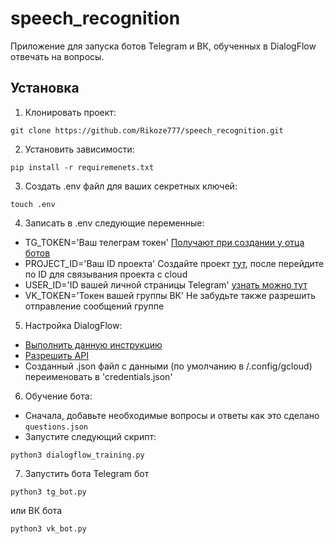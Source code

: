 # speech_recognition

Приложение для запуска ботов Telegram и ВК, обученных в DialogFlow отвечать на вопросы.


## Установка

1) Клонировать проект:
```
git clone https://github.com/Rikoze777/speech_recognition.git
```

2) Установить зависимости:
```
pip install -r requiremenets.txt
```

3) Создать .env файл для ваших секретных ключей:
```
touch .env
```

4) Записать в .env следующие переменные:
* TG_TOKEN='Ваш телеграм токен'  [Получают при создании у отца ботов](https://t.me/botfather)
* PROJECT_ID='Ваш ID проекта' Создайте проект [тут](https://dialogflow.cloud.google.com/#/editAgent), после перейдите по ID для связывания проекта с cloud
* USER_ID='ID вашей личной страницы Telegram' [узнать можно тут](https://t.me/username_to_id_bot)
* VK_TOKEN='Токен вашей группы ВК' Не забудьте также разрешить отправление сообщений группе


5) Настройка DialogFlow:
* [Выполнить данную инструкцию](https://cloud.google.com/sdk/docs/install-sdk)
* [Разрешить API](https://cloud.google.com/dialogflow/es/docs/quick/setup)
* Созданный .json файл с данными (по умолчанию в /.config/gcloud) переименовать в 'credentials.json'

6) Обучение бота:
* Сначала, добавьте необходимые вопросы и ответы как это сделано `questions.json`
* Запустите следующий скрипт:
```
python3 dialogflow_training.py
```

7) Запустить бота
Telegram бот
```
python3 tg_bot.py
```
или ВК бота
```
python3 vk_bot.py
```